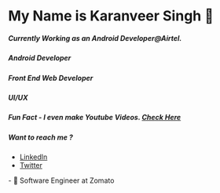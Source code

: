 <h1>My Name is Karanveer Singh 👋</h1>
<h5>Currently Working as an Android Developer@Airtel.</h5>
<h5>Android Developer</h5>
<h5>Front End Web Developer</h5>
<h5>UI/UX</h5>
<h5>Fun Fact - I even make Youtube Videos. <a href = "https://www.youtube.com/channel/UC7ZNICAxtRF1osA6i8KMZsw?view_as=subscriber">Check Here</a></h5>
<div>
  <h5>Want to reach me ?</h5>
  <ul>
    <li><a href = "https://www.linkedin.com/in/karanveer-singh-102153174/">LinkedIn</a></li> 
    <li><a href = "https://twitter.com/kay_vee_khatra">Twitter</a></li>
  </ul>  
</div>
- 🔭 Software Engineer at Zomato
<!--
**Kayvee08/Kayvee08** is a ✨ _special_ ✨ repository because its `README.md` (this file) appears on your GitHub profile.

Here are some ideas to get you started:

- 🔭 I’m currently working on ...
- 🌱 I’m currently learning ...
- 👯 I’m looking to collaborate on ...
- 🤔 I’m looking for help with ...
- 💬 Ask me about ...
- 📫 How to reach me: ...
- 😄 Pronouns: ...
- ⚡ Fun fact: ...
-->
